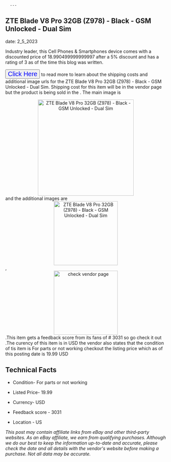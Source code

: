  
      ---
      

 ## ZTE Blade V8 Pro 32GB (Z978) - Black -  GSM Unlocked - Dual Sim 

 

      

date: 2_5_2023
     

    
      

Industry leader, this Cell Phones & Smartphones device comes with a discounted price of 18.990499999999997 after a 5% discount and has a rating of  3 as of the time this blog was written.

 <button style="font-size:20px;color:blue" onclick="window.location.href = 'https://www.ebay.com/itm/144910884309?hash=item21bd5c9dd5%3Ag%3AC0sAAOSwJnJjzCAO&mkevt=1&mkcid=1&mkrid=711-53200-19255-0&campid=%253CePNCampaignId%253E&customid=%253CreferenceId%253E&toolid=10049'">Click Here</button>  to read more to learn about the shipping costs and additional image urls for the ZTE Blade V8 Pro 32GB (Z978) - Black -  GSM Unlocked - Dual Sim. Shipping cost for this item will be in the vendor page but the product is being sold in the . The main image is <div style="text-align:center;"><img onclick="window.location.href = 'https://www.ebay.com/itm/144910884309?hash=item21bd5c9dd5%3Ag%3AC0sAAOSwJnJjzCAO&mkevt=1&mkcid=1&mkrid=711-53200-19255-0&campid=%253CePNCampaignId%253E&customid=%253CreferenceId%253E&toolid=10049';" src="https://i.ebayimg.com/thumbs/images/g/C0sAAOSwJnJjzCAO/s-l225.jpg" alt="ZTE Blade V8 Pro 32GB (Z978) - Black -  GSM Unlocked - Dual Sim" style="width:300px; height:auto;object-fit:contain;" /></div> and the additional images are <div style="text-align:center;"><img onclick="window.location.href = 'https://www.ebay.com/itm/144910884309?hash=item21bd5c9dd5%3Ag%3AC0sAAOSwJnJjzCAO&mkevt=1&mkcid=1&mkrid=711-53200-19255-0&campid=%253CePNCampaignId%253E&customid=%253CreferenceId%253E&toolid=10049';" src="https://i.ebayimg.com/images/g/C0sAAOSwJnJjzCAO/s-l1600.jpg" alt="ZTE Blade V8 Pro 32GB (Z978) - Black -  GSM Unlocked - Dual Sim" style="width:200px; height:auto;object-fit:contain;" /></div>,<div style="text-align:center;"><img onclick="window.location.href = 'https://www.ebay.com/itm/144910884309?hash=item21bd5c9dd5%3Ag%3AC0sAAOSwJnJjzCAO&mkevt=1&mkcid=1&mkrid=711-53200-19255-0&campid=%253CePNCampaignId%253E&customid=%253CreferenceId%253E&toolid=10049';" src="https://origin-galleryplus.ebayimg.com/ws/web/144910884309_2_0_1/225x225.jpg,https://origin-galleryplus.ebayimg.com/ws/web/144910884309_3_0_1/225x225.jpg,https://origin-galleryplus.ebayimg.com/ws/web/144910884309_4_0_1/225x225.jpg,https://origin-galleryplus.ebayimg.com/ws/web/144910884309_5_0_1/225x225.jpg,https://origin-galleryplus.ebayimg.com/ws/web/144910884309_6_0_1/225x225.jpg,https://origin-galleryplus.ebayimg.com/ws/web/144910884309_7_0_1/225x225.jpg,https://origin-galleryplus.ebayimg.com/ws/web/144910884309_8_0_1/225x225.jpg,https://origin-galleryplus.ebayimg.com/ws/web/144910884309_9_0_1/225x225.jpg,https://origin-galleryplus.ebayimg.com/ws/web/144910884309_10_0_1/225x225.jpg,https://origin-galleryplus.ebayimg.com/ws/web/144910884309_11_0_1/225x225.jpg,https://origin-galleryplus.ebayimg.com/ws/web/144910884309_12_0_1/225x225.jpg,https://origin-galleryplus.ebayimg.com/ws/web/144910884309_13_0_1/225x225.jpg,https://origin-galleryplus.ebayimg.com/ws/web/144910884309_14_0_1/225x225.jpg,https://origin-galleryplus.ebayimg.com/ws/web/144910884309_15_0_1/225x225.jpg" alt="check vendor page" style="width:200px; height:auto;object-fit:contain;"/></div>.This item gets a feedback score from its fans of # 3031 so go check it out .The curency of this item is in USD the vendor also states that the condition of tis item is For parts or not working checkout the listing price which as of this posting date is  19.99 USD 


      
      

 ## Technical Facts 



      

 - Condition- For parts or not working 


      

 - Listed Price- 19.99 


      

 - Currency- USD 


      

 - Feedback score - 3031 


      

 - Location - US 



      

*_This post may contain affiliate links from eBay and other third-party websites. As an eBay affiliate, we earn from qualifying purchases. Although we do our best to keep the information up-to-date and accurate, please check the date and all details with the vendor's website before making a purchase. Not all data may be accurate._*



      
      
